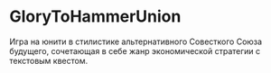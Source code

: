 # GloryToHammerUnion
Игра на юнити в стилистике альтернативного Совесткого Союза будущего, сочетающая в себе жанр экономической стратегии с текстовым квестом.
